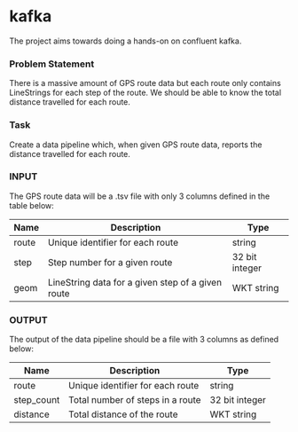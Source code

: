 # kafka
The project aims towards doing a hands-on on confluent kafka.

### Problem Statement
There is a massive amount of GPS route data but each route only contains LineStrings for each step of the route. We should be able to know the total distance travelled for each route.

### Task 
Create a data pipeline which, when given GPS route data, reports the distance travelled for each route.

### INPUT
The GPS route data will be a .tsv file with only 3 columns defined in the table below:

| Name | Description | Type |
| ----------- | ----------- | ----------- |
| route | Unique identifier for each route | string |
| step | Step number for a given route | 32 bit integer |
| geom | LineString data for a given step of a given route | WKT string |
 
### OUTPUT
The output of the data pipeline should be a file with 3 columns as defined below:

| Name | Description | Type |
| ----------- | ----------- | ----------- |
| route | Unique identifier for each route | string |
| step_count | Total number of steps in a route | 32 bit integer |
| distance | Total distance of the route | WKT string | 64 bit integer |

